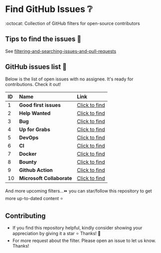 # Find GitHub Issues ❔

:octocat: Collection of GitHub filters for open-source contributors

## Tips to find the issues 🔖

See [filtering-and-searching-issues-and-pull-requests](https://docs.github.com/en/issues/tracking-your-work-with-issues/filtering-and-searching-issues-and-pull-requests)

## GitHub issues list 🔗

Below is the list of open issues with no assignee. It's ready for contributions. Check it out!

| ID  | Name                      | Link                                                                                                                                       |
| :-- | :------------------------ | :----------------------------------------------------------------------------------------------------------------------------------------- |
| 1   | **Good first issues**     | [Click to find](https://github.com/issues?q=is%3Aopen+label%3A%22good+first+issue%22+comments%3A0+no%3Aassignee)                           |
| 2   | **Help Wanted**           | [Click to find](https://github.com/issues?q=is%3Aopen+no%3Aassignee+label%3A%22help+wanted%22+)                                            |
| 3   | **Bug**                   | [Click to find](https://github.com/issues?q=is%3Aopen+no%3Aassignee+label%3Abug+)                                                          |
| 4   | **Up for Grabs**          | [Click to find](https://github.com/issues?q=is%3Aopen+is%3Aissue+no%3Aassignee+label%3Aup-for-grabs)                                       |
| 5   | **DevOps**                | [Click to find](https://github.com/issues?q=is%3Aopen+is%3Aissue+no%3Aassignee+label%3ACI%2FCD%2CCI%2CDevOps%2Carea%2FCI%2CInfrastructure) |
| 6   | **CI**                    | [Click to find](https://github.com/issues?q=is%3Aopen+is%3Aissue+no%3Aassignee+label%3ACI)                                                 |
| 7   | **Docker**                | [Click to find](https://github.com/issues?q=is%3Aopen+is%3Aissue+label%3Adocker+no%3Aassignee)                                             |
| 8   | **Bounty**                | [Click to find](https://github.com/issues?q=is%3Aopen+is%3Aissue+no%3Aassignee+label%3Abounty%2C+Bounty%2C%F0%9F%92%8E+Bounty)             |
| 9   | **Github Action**         | [Click to find](https://github.com/issues?q=is%3Aopen+no%3Aassignee+label%3Agithub_actions)                                                |
| 10  | **Microsoft Collaborate** | [Click to find](https://opensource.microsoft.com/collaborate/)                                                                             |

And more upcoming filters...⏩ you can star/follow this repository to get more up-to-dated content ⭐

## Contributing

- If you find this repository helpful, kindly consider showing your appreciation by giving it a star ⭐ Thanks! 💖
- For more request about the filter. Please open an issue to let us know. Thanks!
